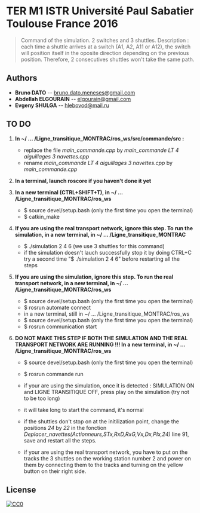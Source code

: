 # TER M1 ISTR Université Paul Sabatier Toulouse France 2016

> Command of the simulation.
> 2 switches and 3 shuttles.
> Description : each time a shuttle arrives at a switch (A1, A2, A11 or A12), the switch will position itself in the oposite direction depending on the previous position. Therefore, 2 consecutives shuttles won't take the same path.

## Authors
- __Bruno DATO__ -- bruno.dato.meneses@gmail.com
- __Abdellah ELGOURAIN__ -- elgourain@gmail.com
- __Evgeny SHULGA__ -- hlebovod@mail.ru

## TO DO

1. **In ~/ ... /Ligne_transitique_MONTRAC/ros_ws/src/commande/src :**

	- replace the file *main_commande.cpp* by *main_commande LT 4 aiguillages 3 navettes.cpp*
	- rename *main_commande LT 4 aiguillages 3 navettes.cpp* by *main_commande.cpp*


2. **In a terminal, launch roscore if you haven't done it yet**


3. **In a new terminal (CTRL+SHIFT+T), in ~/ ... /Ligne_transitique_MONTRAC/ros_ws**

	- $ source devel/setup.bash	(only the first time you open the terminal)
	- $ catkin_make


4. **If you are using the real transport network, ignore this step. To run the simulation, in a new terminal, in ~/ ... /Ligne_transitique_MONTRAC**

	- $ ./simulation 2 4 6		(we use 3 shuttles for this command)
	- if the simulation doesn't lauch successfully stop it by doing CTRL+C try a second time "$ ./simulation 2 4 6" before restarting all the steps


5. **If you are using the simulation, ignore this step. To run the real transport network, in a new terminal, in ~/ ... /Ligne_transitique_MONTRAC/ros_ws**

	- $ source devel/setup.bash	(only the first time you open the terminal)
	- $ rosrun automate connect
	- in a new terminal, still in ~/ ... /Ligne_transitique_MONTRAC/ros_ws 
	- $ source devel/setup.bash	(only the first time you open the terminal)
	- $ rosrun communication start
	

6. **DO NOT MAKE THIS STEP IF BOTH THE SIMULATION AND THE REAL TRANSPORT NETWORK ARE RUNNING !!! In a new terminal, in ~/ ... /Ligne_transitique_MONTRAC/ros_ws**

	- $ source devel/setup.bash	(only the first time you open the terminal)
	- $ rosrun commande run

	- if your are using the simulation, once it is detected :  SIMULATION ON and LIGNE TRANSITIQUE OFF, press play on the simulation (try not to be too long)
	- it will take long to start the command, it's normal 
	- if the shuttles don't stop on at the initilization point, change the positions *24* by *22* in the fonction *Deplacer_navettes(Actionneurs,STx,RxD,RxG,Vx,Dx,PIx,24)* line 91, save and restart all the steps.

	- if your are using the real transport network, you have to put on the tracks the 3 shuttles on the working station number 2 and power on them by connecting them to the tracks and turning on the yellow button on their right side.




## License

[![CC0](https://licensebuttons.net/p/zero/1.0/88x31.png)](http://creativecommons.org/publicdomain/zero/1.0/)
